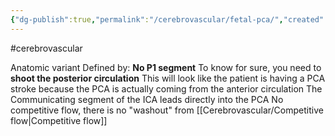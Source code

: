 ```yaml
---
{"dg-publish":true,"permalink":"/cerebrovascular/fetal-pca/","created":"2025-10-01T09:19:32.754-07:00","updated":"2025-10-01T09:35:40.775-07:00"}
---
```



#cerebrovascular 

Anatomic variant
Defined by: **No P1 segment** 
To know for sure, you need to **shoot the posterior circulation**
	This will look like the patient is having a PCA stroke because the PCA is actually coming from the anterior circulation
The Communicating segment of the ICA leads directly into the PCA
No competitive flow, there is no "washout" from [[Cerebrovascular/Competitive flow\|Competitive flow]]

